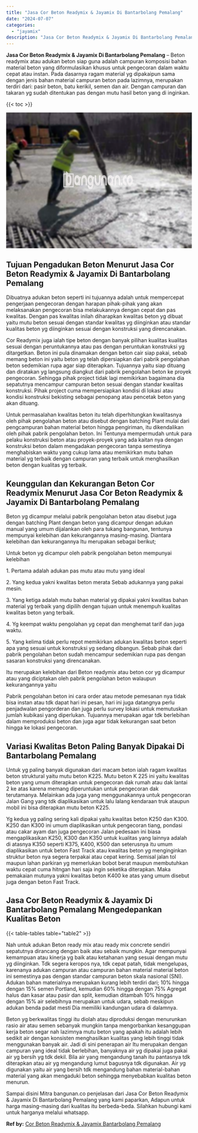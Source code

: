 ```yaml
---
title: "Jasa Cor Beton Readymix & Jayamix Di Bantarbolang Pemalang"
date: "2024-07-07"
categories: 
  - "jayamix"
description: "Jasa Cor Beton Readymix & Jayamix Di Bantarbolang Pemalang. Sampai disini Mitra bangunan.co penjelasan dari Jasa Cor Beton Readymix & Jayamix Di Bantarbolang..."
---
```


**Jasa Cor Beton Readymix & Jayamix Di Bantarbolang Pemalang** – Beton readymix atau adukan beton siap guna adalah campuran komposisi bahan material beton yang diformulasikan khusus untuk pengecoran dalam waktu cepat atau instan. Pada dasarnya ragam material yg dipakaipun sama dengan jenis bahan material campuran beton pada lazimnya, merupakan terdiri dari: pasir beton, batu kerikil, semen dan air. Dengan campuran dan takaran yg sudah ditentukan pas dengan mutu hasil beton yang di inginkan.

{{< toc >}}

![Jasa Cor Beton Readymix & Jayamix Di Bantarbolang Pemalang](/images/jasa-cor-readymix-50.png)

## Tujuan Pengadukan Beton Menurut Jasa Cor Beton Readymix & Jayamix Di Bantarbolang Pemalang

Dibuatnya adukan beton seperti ini tujuannya adalah untuk mempercepat pengerjaan pengecoran dengan harapan pihak-pihak yang akan melaksanakan pengecoran bisa melakukannya dengan cepat dan pas kwalitas. Dengan pas kwalitas inilah diharapkan kwalitas beton yg dibuat yaitu mutu beton sesuai dengan standar kwalitas yg diinginkan atau standar kualitas beton yg diinginkan sesuai dengan konstruksi yang direncanakan.

Cor Readymix juga ialah tipe beton dengan banyak pilihan kualitas kualitas sesuai dengan peruntukannya atau pas dengan peruntukan konstruksi yg ditargetkan. Beton ini pula dinamakan dengan beton cair siap pakai, sebab memang beton ini yaitu beton yg telah dipersiapkan dari pabrik pengolahan beton sedemikian rupa agar siap diterapkan. Tujuannya yaitu siap dituang dan diratakan yg langsung diangkut dari pabrik pengolahan beton ke proyek pengecoran. Sehingga pihak project tidak lagi memikirkan bagaimana dia sepatutnya mencampur campuran beton sesuai dengan standar kwalitas konstruksi. Pihak project cuma mempersiapkan kondisi di lokasi atau kondisi konstruksi bekisting sebagai penopang atau pencetak beton yang akan dituang.

Untuk permasalahan kwalitas beton itu telah diperhitungkan kwalitasnya oleh pihak pengolahan beton atau disebut dengan batching Plant mulai dari pengcampuran bahan material beton hingga pengiriman, itu dikendalikan oleh pihak pabrik pengolahan beton. Ini Tentunya mempermudah untuk para pelaku konstruksi beton atau proyek-proyek yang ada kaitan nya dengan konstruksi beton dalam mengadakan pengecoran tanpa semestinya menghabiskan waktu yang cukup lama atau memikirkan mutu bahan material yg terbaik dengan campuran yang terbaik untuk menghasilkan beton dengan kualitas yg terbaik.

## Keunggulan dan Kekurangan Beton Cor Readymix Menurut Jasa Cor Beton Readymix & Jayamix Di Bantarbolang Pemalang

Beton yg dicampur melalui pabrik pengolahan beton atau disebut juga dengan batching Plant dengan beton yang dicampur dengan adukan manual yang umum dijalankan oleh para tukang bangunan, tentunya mempunyai kelebihan dan kekurangannya masing-masing. Diantara kelebihan dan kekurangannya Itu merupakan sebagai berikut;

Untuk beton yg dicampur oleh pabrik pengolahan beton mempunyai kelebihan

1\. Pertama adalah adukan pas mutu atau mutu yang ideal

2\. Yang kedua yakni kwalitas beton merata Sebab adukannya yang pakai mesin.

3\. Yang ketiga adalah mutu bahan material yg dipakai yakni kwalitas bahan material yg terbaik yang dipilih dengan tujuan untuk menempuh kualitas kwalitas beton yang terbaik.

4\. Yg keempat waktu pengolahan yg cepat dan menghemat tarif dan juga waktu.

5\. Yang kelima tidak perlu repot memikirkan adukan kwalitas beton seperti apa yang sesuai untuk konstruksi yg sedang dibangun. Sebab pihak dari pabrik pengolahan beton sudah mencampur sedemikian rupa pas dengan sasaran konstruksi yang direncanakan.

Itu merupakan kelebihan dari Beton readymix atau beton cor yg dicampur atau yang diciptakan oleh pabrik pengolahan beton walaupun kekurangannya yaitu

Pabrik pengolahan beton ini cara order atau metode pemesanan nya tidak bisa instan atau tdk dapat hari ini pesan, hari ini juga datangnya perlu penjadwalan pengorderan dan juga perlu survey lokasi untuk memutuskan jumlah kubikasi yang diperlukan. Tujuannya merupakan agar tdk berlebihan dalam memproduksi beton dan juga agar tidak kekurangan saat beton hingga ke lokasi pengecoran.

## Variasi Kwalitas Beton Paling Banyak Dipakai Di Bantarbolang Pemalang

Untuk yg paling banyak digunakan dari macam beton ialah ragam kwalitas beton struktural yaitu mutu beton K225. Mutu beton K 225 ini yaitu kwalitas beton yang umum diterapkan untuk pengecoran dak rumah atau dak lantai 2 ke atas karena memang diperuntukan untuk pengecoran dak terutamanya. Melainkan ada juga yang menggunakannya untuk pengecoran Jalan Gang yang tdk diaplikasikan untuk lalu lalang kendaraan truk ataupun mobil ini bisa diterapkan mutu beton K225.

Yg kedua yg paling sering kali dipakai yaitu kwalitas beton K250 dan K300. K250 dan K300 ini umum diaplikasikan untuk pengecoran tiang, pondasi atau cakar ayam dan juga pengecoran Jalan pedesaan ini biasa mengaplikasikan K250, K300 dan K350 untuk kualitas yang lainnya adalah di atasnya K350 seperti K375, K400, K500 dan seterusnya itu umum diaplikasikan untuk beton Fast Track atau kwalitas beton yg menginginkan struktur beton nya segera terpakai atau cepat kering. Semisal jalan tol maupun lahan parkiran yg memerlukan bobot berat maupun membutuhkan waktu cepat cuma hitngan hari saja ingin seketika diterapkan. Maka pemakaian mutunya yakni kwalitas beton K400 ke atas yang umum disebut juga dengan beton Fast Track.

## Jasa Cor Beton Readymix & Jayamix Di Bantarbolang Pemalang Mengedepankan Kualitas Beton

{{< table-tables table="table2" >}}

Nah untuk adukan Beton ready mix atau ready mix concrete sendiri sepatutnya dirancang dengan baik atau sebaik mungkin. Agar mempunyai kemampuan atau kinerja yg baik atau ketahanan yang sesuai dengan mutu yg diinginkan. Tdk segera keropos nya, tdk cepat patah, tidak mengelupas, karenanya adukan campuran atau campuran bahan material material beton ini semestinya pas dengan standar campuran beton skala nasional (SNI). Adukan bahan materialnya merupakan kurang lebih terdiri dari; 10% hingga dengan 15% semen Portland, kemudian 60% hingga dengan 75% Agregat halus dan kasar atau pasir dan split, kemudian ditambah 10% hingga dengan 15% air selebihnya merupakan untuk udara, sebab meskipun adukan benda padat mesti Dia memiliki kandungan udara di dalamnya.

Beton yg berkwalitas tinggi itu diolah atau diproduksi dengan menurunkan rasio air atau semen sebanyak mungkin tanpa mengorbankan kesanggupan kerja beton segar nah lazimnya mutu beton yang apakah itu adalah lebih sedikit air dengan konsisten menghasilkan kualitas yang lebih tinggi tidak menggunakan banyak air. Jadi di sini penerapan air Itu merupakan dengan campuran yang ideal tidak berlebihan, banyaknya air yg dipakai juga pakai air yg bersih yg tdk dekil. Bila air yang mengandung tanah itu pantasnya tdk diterapkan atau air yg mengandung lumut bagusnya tdk digunakan. Air yg digunakan yaitu air yang bersih tdk mengandung bahan material-bahan material yang akan mengaduki beton sehingga menyebabkan kualitas beton menurun.

Sampai disini Mitra bangunan.co penjelasan dari Jasa Cor Beton Readymix & Jayamix Di Bantarbolang Pemalang yang kami paparkan, Adapun untuk harga masing-masing dari kualitas itu berbeda-beda. Silahkan hubungi kami untuk harganya melalui whatsapp.

**Ref by:** [Cor Beton Readymix & Jayamix Bantarbolang Pemalang](https://id.wikipedia.org/wiki/Cor)
